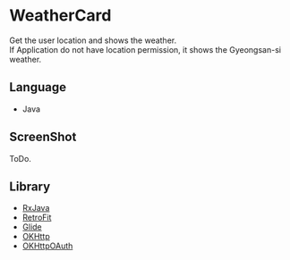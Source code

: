 # WeatherCard
Get the user location and shows the weather. <br>
If Application do not have location permission, it shows the Gyeongsan-si weather.

## Language
- Java

## ScreenShot
ToDo.

## Library
- [RxJava]
- [RetroFit]
- [Glide]
- [OKHttp]
- [OKHttpOAuth]

[RxJava]: https://github.com/ReactiveX/RxJava
[RetroFit]: https://github.com/square/retrofit
[Glide]: https://github.com/bumptech/glide
[OKHttp]: https://github.com/square/okhttp
[OKHttpOAuth]: https://github.com/dherges/okhttp-oauth

